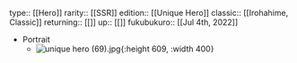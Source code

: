 type:: [[Hero]]
rarity:: [[SSR]]
edition:: [[Unique Hero]]
classic:: [[Irohahime, Classic]] 
returning:: [[]]
up:: [[]]
fukubukuro:: [[Jul 4th, 2022]]

- Portrait
	- ![unique hero (69).jpg](../assets/unique_hero_(69)_1657008780495_0.jpg){:height 609, :width 400}